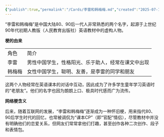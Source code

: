 ```yaml
---
{"publish":true,"permalink":"/Cards/李雷和韩梅梅.md","created":"2025-07-10","modified":"2025-07-10","published":"2025-07-12T11:44:31.096+08:00","tags":["AI生成"],"cssclasses":""}
---
```



“李雷和韩梅梅”是中国大陆80、90后一代人非常熟悉的两个名字，起源于上世纪90年代初期人教版（人民教育出版社）英语教材中的虚构人物。

**梗的由来**

|     |                           |
| --- | ------------------------- |
| 角色  | 简介                        |
| 李雷  | 男性中国学生，性格阳光、乐于助人，经常在课文中出现 |
| 韩梅梅 | 女性中国学生，聪明、友善，是李雷的同学和朋友    |

这两个人物经常在英语课本的对话中互动，因此成为了许多学生童年学习英语时的“老朋友”。他们的名字也因为朗朗上口、极具时代感而广为流传。

**网络梗含义**

后来，随着互联网的发展，“李雷和韩梅梅”逐渐成为一种怀旧梗，用来指代80、90后学生时代的回忆，也常被调侃为“课本CP”（即“官配”情侣），尽管教材中并没有明确他们的恋爱关系，但网友们常常拿他们打趣，甚至创作各种二次创作、段子和表情包。
